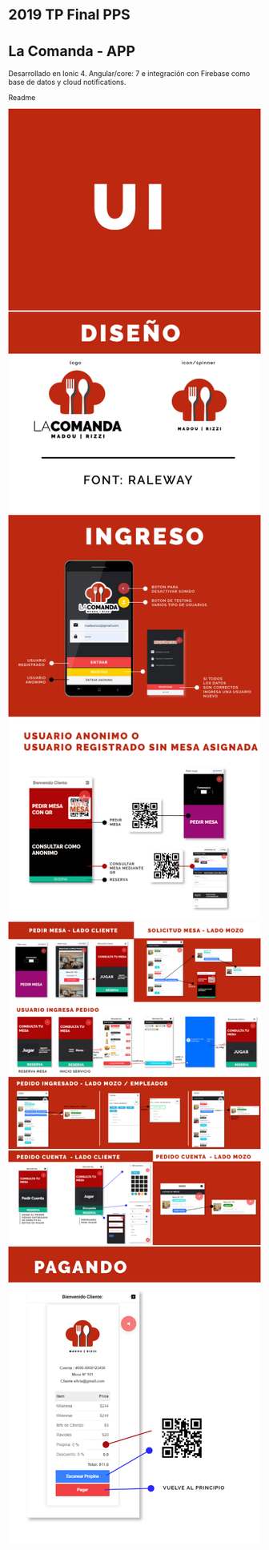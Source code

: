 # 2019 TP Final PPS
# La Comanda - APP

Desarrollado en Ionic 4. Angular/core: 7 e integración con Firebase como base de datos y cloud notifications.

Readme

![readme](readme-pps/5.jpg)
![readme](readme-pps/6.jpg)
![readme](readme-pps/7.jpg)
![readme](readme-pps/8.jpg)
![readme](readme-pps/9.jpg)
![readme](readme-pps/10.jpg)
![readme](readme-pps/11.jpg)
![readme](readme-pps/13.jpg)
![readme](readme-pps/14.jpg)
